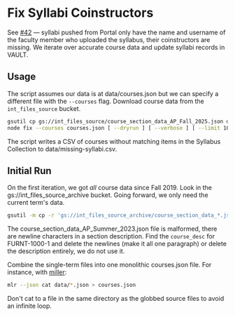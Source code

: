 # Fix Syllabi Coinstructors

See [#42](https://github.com/cca/equella_scripts/issues/42) — syllabi pushed from Portal only have the name and username of the faculty member who uploaded the syllabus, their coinstructors are missing. We iterate over accurate course data and update syllabi records in VAULT.

## Usage

The script assumes our data is at data/courses.json but we can specify a different file with the `--courses` flag. Download course data from the `int_files_source` bucket.

```sh
gsutil cp gs://int_files_source/course_section_data_AP_Fall_2025.json data/courses.json
node fix --courses courses.json [ --dryrun ] [ --verbose ] [ --limit 10 ]
```

The script writes a CSV of courses without matching items in the Syllabus Collection to data/missing-syllabi.csv.

## Initial Run

On the first iteration, we got _all_ course data since Fall 2019. Look in the gs://int_files_source_archive bucket. Going forward, we only need the current term's data.

```sh
gsutil -m cp -r 'gs://int_files_source_archive/course_section_data_*.json' data
```

The course_section_data_AP_Summer_2023.json file is malformed, there are newline characters in a section description. Find the `course_desc` for FURNT-1000-1 and delete the newlines (make it all one paragraph) or delete the description entirely, we do not use it.

Combine the single-term files into one monolithic courses.json file. For instance, with [miller](https://miller.readthedocs.io/en/6.12.0/):

```sh
mlr --json cat data/*.json > courses.json
```

Don't cat to a file in the same directory as the globbed source files to avoid an infinite loop.
